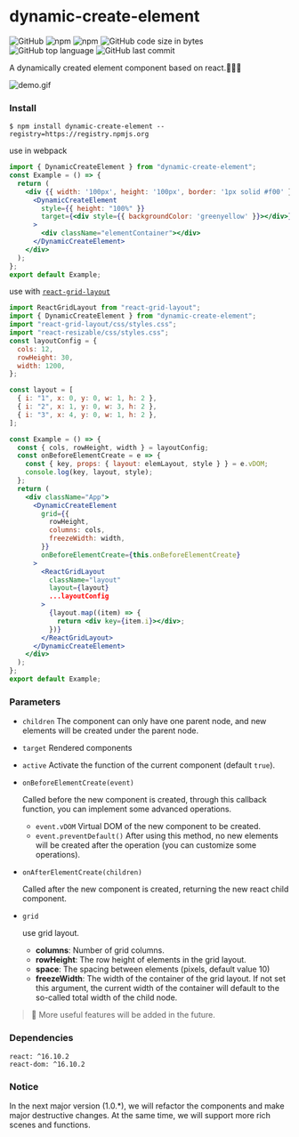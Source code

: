 # dynamic-create-element
![GitHub](https://img.shields.io/github/license/bubblecode/DynamicCreateElement)
![npm](https://img.shields.io/npm/v/dynamic-create-element)
![npm](https://img.shields.io/npm/dw/dynamic-create-element)
![GitHub code size in bytes](https://img.shields.io/github/languages/code-size/bubblecode/DynamicCreateElement)
![GitHub top language](https://img.shields.io/github/languages/top/bubblecode/DynamicCreateElement)
![GitHub last commit](https://img.shields.io/github/last-commit/bubblecode/DynamicCreateElement)

A dynamically created element component based on react.🍻🍻🍻

![demo.gif](https://i.ibb.co/h9kwj9w/demo.gif)
### Install

```shell
$ npm install dynamic-create-element --registry=https://registry.npmjs.org
```

use in webpack

```jsx
import { DynamicCreateElement } from "dynamic-create-element";
const Example = () => {
  return (
    <div {{ width: '100px', height: '100px', border: '1px solid #f00' }}>
      <DynamicCreateElement
        style={{ height: "100%" }}
        target={<div style={{ backgroundColor: 'greenyellow' }}></div>}
      >
        <div className="elementContainer"></div>
      </DynamicCreateElement>
    </div>
  );
};
export default Example;
```

use with [`react-grid-layout`](https://www.npmjs.com/package/react-grid-layout)

```jsx
import ReactGridLayout from "react-grid-layout";
import { DynamicCreateElement } from "dynamic-create-element";
import "react-grid-layout/css/styles.css";
import "react-resizable/css/styles.css";
const layoutConfig = {
  cols: 12,
  rowHeight: 30,
  width: 1200,
};

const layout = [
  { i: "1", x: 0, y: 0, w: 1, h: 2 },
  { i: "2", x: 1, y: 0, w: 3, h: 2 },
  { i: "3", x: 4, y: 0, w: 1, h: 2 },
];

const Example = () => {
  const { cols, rowHeight, width } = layoutConfig;
  const onBeforeElementCreate = e => {
    const { key, props: { layout: elemLayout, style } } = e.vDOM;
    console.log(key, layout, style);
  };
  return (
    <div className="App">
      <DynamicCreateElement
        grid={{
          rowHeight,
          columns: cols,
          freezeWidth: width,
        }}
        onBeforeElementCreate={this.onBeforeElementCreate}
      >
        <ReactGridLayout
          className="layout"
          layout={layout}
          ...layoutConfig
        >
          {layout.map((item) => {
            return <div key={item.i}></div>;
          })}
        </ReactGridLayout>
      </DynamicCreateElement>
    </div>
  );
};
export default Example;
```

### Parameters

- `children` The component can only have one parent node, and new elements will be created under the parent node.

- `target` Rendered components

- `active` Activate the function of the current component (default `true`).

- `onBeforeElementCreate(event)`

  Called before the new component is created, through this callback function, you can implement some advanced operations.

  - `event.vDOM` Virtual DOM of the new component to be created.
  - `event.preventDefault()` After using this method, no new elements will be created after the operation (you can customize some operations).

- `onAfterElementCreate(children)`

  Called after the new component is created, returning the new react child component.
- `grid`

  use grid layout.
  - **columns**: Number of grid columns.
  - **rowHeight**: The row height of elements in the grid layout.
  - **space**: The spacing between elements (pixels, default value 10)
  - **freezeWidth**: The width of the container of the grid layout. If not set this argument, the current width of the container will default to the so-called total width of the child node.

> 🚩 More useful features will be added in the future. 

### Dependencies

```text
react: ^16.10.2
react-dom: ^16.10.2
```

### Notice
In the next major version (1.0.*), we will refactor the components and make major destructive changes. At the same time, we will support more rich scenes and functions.
